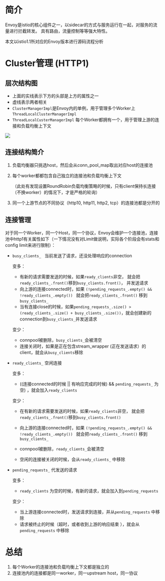 #  简介 

Envoy是istio的核心组件之一，以sidecar的方式与服务运行在一起，对服务的流量进行拦截转发。 具有路由，流量控制等等强大特性。

本文以istio1.1所对应的Envoy版本进行源码流程分析



# Cluster管理 (HTTP1)

## 层次结构图

- 上面的实线表示下方的头部是上方的属性之一
- 虚线表示两者相关
- `ClusterManagerImpl`是Envoy内的单例，用于管理多个Worker上`ThreadLocalClusterManagerImpl`
- `ThreadLocalCusterManagerImpl` 每个Worker都拥有一个，用于管理上游的连接和负载均衡上下文

![](https://picgo-1259280442.cos.ap-shanghai.myqcloud.com/20190531180804.png)

## 连接结构简介

1. 负载均衡器只挑选host，然后会从conn_pool_map取出对应host的连接池

2. 每个worker都都包含自己独立的连接池和负载均衡上下文

   （此处有发现设置RoundRobin负载均衡策略的时候，只有client保持长连接（不换worker）的情况下，才是严格的轮询）

3. 同一个上游节点的不同协议（http10, http11, http2, tcp）的连接池都是分开的



## 连接管理

对于同一个Worker，同一个Host，同一个协议，Envoy会维护一个连接池，连接池中http1有关属性如下（一下情况没有对Limit做说明，实际各个阶段会有stats和config limit来进行限制）：

- `busy_clients_ ` 当前发送了请求，还没处理响应的connection

  变多：

  - 有新的请求需要发送的时候，如果`ready_clients`非空， 就会把`ready_clients_.front()`移到`busy_clients.front()`， 并发送请求
  - 向上游的连接connected时，如果 `(!pending_requests_.empty() && !ready_clients_.empty()) ` 就会把`ready_clients_.front()` 移到`busy_clients_`
  - 当有连接close的时候，如果`pending_requests_.size() > (ready_clients_.size() + busy_clients_.size())`，就会创建新的connection到`busy_clients_`并发送请求

  变少：

  - connpool被删除，`busy_clients_`会被清空
  - 连接关闭时，如果是正在包含stream_wrapper (正在发送请求）的client，就会从`busy_clients`移除

- `ready_clients_`  空闲连接

  变多：

  - ((连接connected的时候 || 有响应完成的时候) &&  `pending_requests_` 为空) ，就会加入`ready_clients`

  变少：

  - 在有新的请求需要发送的时候，如果`ready_clients`非空， 就会把`ready_clients_.front()`移到`busy_clients.front()`

  - 向上游的连接connected时，如果 `(!pending_requests_.empty() && !ready_clients_.empty()) ` 就会把`ready_clients_.front()` 移到`busy_clients_`

  - connpool被删除，`ready_clients_`会被清空

  - 空闲的连接被关闭的时候，会从`ready_clients_` 中移除

    

- `pending_requests_` 代发送的请求

  变多：

  - `ready_clients` 为空的时候，有新的请求，就会加入到`pending_requests`

  变少：

  - 当上游连接connected时，发送请求到连接，并从`pending_requests` 中移除
  - 请求被终止的时候（超时，或者收到上游的响应结束 ），就会从`pending_requests` 中移除



# 总结

1. 每个Worker的连接池和负载均衡上下文都是独立的
2. 连接池内的连接都是同一worker，同一upstream host，同一协议
